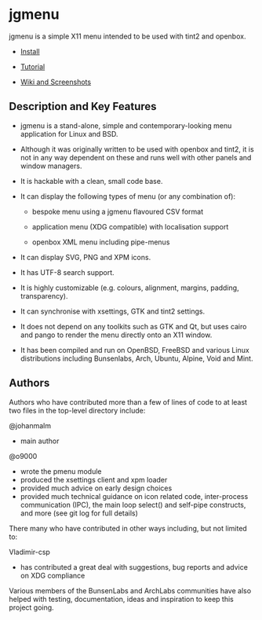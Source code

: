 jgmenu
======

jgmenu is a simple X11 menu intended to be used with tint2 and openbox.

  - [Install](INSTALL.md)  

  - [Tutorial](docs/manual/jgmenututorial.7.md)  

  - [Wiki and Screenshots](https://github.com/johanmalm/jgmenu/wiki)  

Description and Key Features
----------------------------

  * jgmenu is a stand-alone, simple and contemporary-looking menu application
    for Linux and BSD.

  * Although it was originally written to be used with openbox and tint2,
    it is not in any way dependent on these and runs well with other panels
    and window managers.

  * It is hackable with a clean, small code base.

  * It can display the following types of menu (or any combination of):

      - bespoke menu using a jgmenu flavoured CSV format

      - application menu (XDG compatible) with localisation support

      - openbox XML menu including pipe-menus

  * It can display SVG, PNG and XPM icons.

  * It has UTF-8 search support.

  * It is highly customizable (e.g. colours, alignment, margins, padding,
    transparency).

  * It can synchronise with xsettings, GTK and tint2 settings.

  * It does not depend on any toolkits such as GTK and Qt, but uses cairo and
    pango to render the menu directly onto an X11 window.

  * It has been compiled and run on OpenBSD, FreeBSD and various Linux
    distributions including Bunsenlabs, Arch, Ubuntu, Alpine, Void and Mint.

Authors
-------

Authors who have contributed more than a few of lines of code to at
least two files in the top-level directory include:

@johanmalm
  - main author

@o9000
  - wrote the pmenu module
  - produced the xsettings client and xpm loader
  - provided much advice on early design choices
  - provided much technical guidance on icon related code,
    inter-process communication (IPC), the main loop select() and
    self-pipe constructs, and more (see git log for full details)

There many who have contributed in other ways including, but not
limited to:

Vladimir-csp
  - has contributed a great deal with suggestions, bug reports and
    advice on XDG compliance

Various members of the BunsenLabs and ArchLabs communities have also
helped with testing, documentation, ideas and inspiration to keep this
project going.

